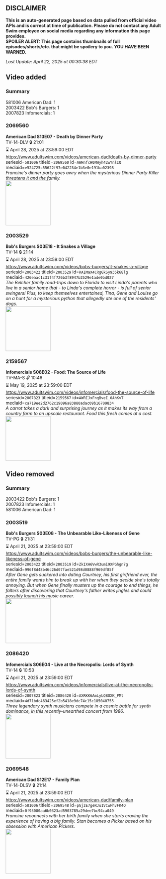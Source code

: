 ## DISCLAIMER
**This is an auto-generated page based on data pulled from official video APIs and is correct at time of publication. Please do not contact any Adult Swim employee on social media regarding any information this page provides.**  
**SPOILER ALERT: This page contains thumbnails of full episodes/shorts/etc. that might be spoilery to you. YOU HAVE BEEN WARNED.**  

_Last Update: April 22, 2025 at 00:30:38 EDT_
## Video added
### Summary
581006 American Dad: 1  
2003422 Bob's Burgers: 1  
2007823 Infomercials: 1  
### 2069560
**American Dad S13E07 - Death by Dinner Party**  
TV-14-DLV 🔒 21:01  
⌛ April 28, 2025 at 23:59:00 EDT  
https://www.adultswim.com/videos/american-dad/death-by-dinner-party  
seriesid=`581006` titleid=`2069560` id=`AWHnfcH0NWyh42wYnlIQ` mediaid=`e524725c55622f97e042234e1b3e0e191ba02398`  
_Francine's dinner party goes awry when the mysterious Dinner Party Killer threatens it and the family._  
<a href="https://i.cdn.turner.com/adultswim/big/image-upload/thumbnails/thumb-2_image-152000725179111.jpg"><img src="https://i.cdn.turner.com/adultswim/big/image-upload/thumbnails/thumb-2_image-152000725179111.jpg" height="144px" /></a>
### 2003529
**Bob's Burgers S03E18 - It Snakes a Village**  
TV-14 🔒 21:14  
⌛ April 28, 2025 at 23:59:00 EDT  
https://www.adultswim.com/videos/bobs-burgers/it-snakes-a-village  
seriesid=`2003422` titleid=`2003529` id=`RAIMaX4CRgGkSy935k68lg` mediaid=`426eaac1c31f4f726b3f8947b2529e1ade0bd027`  
_The Belcher family road-trips down to Florida to visit Linda's parents who live in a senior home that - to Linda's complete horror - is full of senior swingers! Plus, to keep themselves entertained, Tina, Gene and Louise go on a hunt for a mysterious python that allegedly ate one of the residents' dogs._  
<a href="https://i.cdn.turner.com/adultswim/big/image-upload/thumbnails/thumb-2_image-15108565676568.jpg"><img src="https://i.cdn.turner.com/adultswim/big/image-upload/thumbnails/thumb-2_image-15108565676568.jpg" height="144px" /></a>
### 2159567
**Infomercials S08E02 - Food: The Source of Life**  
TV-MA-S 🔓 10:46  
⌛ May 19, 2025 at 23:59:00 EDT  
https://www.adultswim.com/videos/infomercials/food-the-source-of-life  
seriesid=`2007823` titleid=`2159567` id=`AWRIJxFnqBveI_0AhKvT` mediaid=`ca719ee2d2762c19096a83880adac09b16709834`  
_A carrot takes a dark and surprising journey as it makes its way from a country farm to an upscale restaurant. Food this fresh comes at a cost._  
<a href="https://i.cdn.turner.com/adultswim/big/image-upload/thumbnails/thumb-2_image-153022109555218.jpg"><img src="https://i.cdn.turner.com/adultswim/big/image-upload/thumbnails/thumb-2_image-153022109555218.jpg" height="144px" /></a>
## Video removed
### Summary
2003422 Bob's Burgers: 1  
2007823 Infomercials: 1  
581006 American Dad: 1  
### 2003519
**Bob's Burgers S03E08 - The Unbearable Like-Likeness of Gene**  
TV-PG 🔒 21:31  
⌛ April 21, 2025 at 23:59:00 EDT  
https://www.adultswim.com/videos/bobs-burgers/the-unbearable-like-likeness-of-gene  
seriesid=`2003422` titleid=`2003519` id=`ZkIXH6VwR3umi9XPGhgn7g` mediaid=`996f8d48b46c26d07fae521d98d0888f969df85f`  
_After Gene gets suckered into dating Courtney, his first girlfriend ever, the entire family wants him to break up with her when they decide she's totally annoying. But when Gene finally musters up the courage to end things, he falters after discovering that Courtney's father writes jingles and could possibly launch his music career._  
<a href="https://i.cdn.turner.com/adultswim/big/image-upload/thumbnails/thumb-2_image-152276715684815.jpg"><img src="https://i.cdn.turner.com/adultswim/big/image-upload/thumbnails/thumb-2_image-152276715684815.jpg" height="144px" /></a>
### 2086420
**Infomercials S06E04 - Live at the Necropolis: Lords of Synth**  
TV-14 🔒 10:53  
⌛ April 21, 2025 at 23:59:00 EDT  
https://www.adultswim.com/videos/infomercials/live-at-the-necropolis-lords-of-synth  
seriesid=`2007823` titleid=`2086420` id=`AXRKK6AmLyLQBOXK_PMt` mediaid=`4d71bdc463425ef2b5418e9dc74c15c185040755`  
_Three legendary synth musicians compete in a cosmic battle for synth dominance, in this recently-unearthed concert from 1986._  
<a href="https://media.cdn.adultswim.com/uploads/20200902/thumbnails/2_2092159310-infomercials_LordsOfSynth.jpg"><img src="https://media.cdn.adultswim.com/uploads/20200902/thumbnails/2_2092159310-infomercials_LordsOfSynth.jpg" height="144px" /></a>
### 2069548
**American Dad S12E17 - Family Plan**  
TV-14-DLSV 🔒 21:14  
⌛ April 21, 2025 at 23:59:00 EDT  
https://www.adultswim.com/videos/american-dad/family-plan  
seriesid=`581006` titleid=`2069548` id=`pGjzE7geRJu1VCwFhvFK4Q` mediaid=`0f93080aa6b0323ad5903785a29dee7bc94ca049`  
_Francine reconnects with her birth family when she starts craving the experience of having a big family. Stan becomes a Picker based on his obsession with American Pickers._  
<a href="https://i.cdn.turner.com/adultswim/big/image-upload/thumbnails/thumb-2_image-151820795951913.jpg"><img src="https://i.cdn.turner.com/adultswim/big/image-upload/thumbnails/thumb-2_image-151820795951913.jpg" height="144px" /></a>
